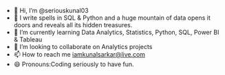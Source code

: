 - 👋 Hi, I’m @seriouskunal03
- 👀 I write spells in SQL & Python and a huge mountain of data opens it doors and reveals all its hidden treasures. 
- 🌱 I’m currently learning Data Analytics, Statistics, Python, SQL, Power BI  & Tableau
- 💞️ I’m looking to collaborate on Analytics projects
- 📫 How to reach me iamkunalsarkar@live.com
- 😄 Pronouns:Coding seriously to have fun.

<!---
seriouskunal03/seriouskunal03 is a ✨ special ✨ repository because its `README.md` (this file) appears on your GitHub profile.
You can click the Preview link to take a look at your changes.
--->
